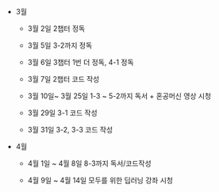 * 3월
  * 3월 2일 2챕터 정독

  * 3월 5일 3-2까지 정독

  * 3월 6일 3챕터 1번 더 정독, 4-1 정독

  * 3월 7일 2챕터 코드 작성

  * 3월 10일~ 3월 25일 1-3 ~ 5-2까지 독서 + 혼공머신 영상 시청

  * 3월 29일 3-1 코드 작성

  * 3월 31일 3-2, 3-3 코드 작성


* 4월
  * 4월 1일 ~ 4월 8일 8-3까지 독서/코드작성

  * 4월 9일 ~ 4월 14일 모두를 위한 딥러닝 강좌 시청

